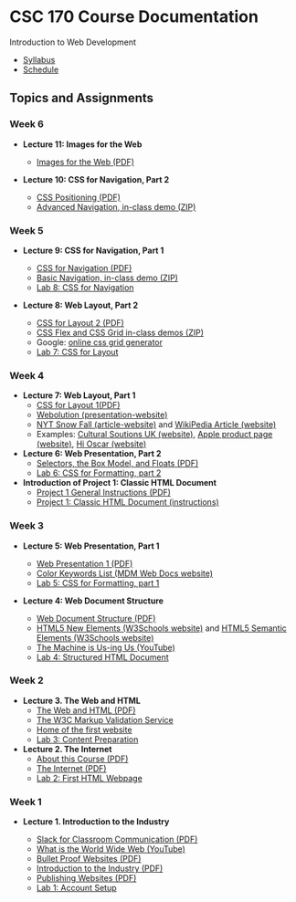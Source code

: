 # CSC 170 Course Documentation
Introduction to Web Development

- [Syllabus](syllabus.md)
- [Schedule](schedule.md) 

## Topics and Assignments

### Week 6

- **Lecture 11: Images for the Web**
  - [Images for the Web (PDF)](11-images-for-the-web/images-for-the-web.pdf)

- **Lecture 10: CSS for Navigation, Part 2**
  - [CSS Positioning (PDF)](10-web-navigation2/css-positioning.pdf)
  - [Advanced Navigation, in-class demo (ZIP)](10-web-navigation2/demo_advanced-navigation.zip)

### Week 5

- **Lecture 9: CSS for Navigation, Part 1**
  - [CSS for Navigation (PDF)](09-web-navigation1/css-for-navitation.pdf)
  - [Basic Navigation, in-class demo (ZIP)](09-web-navigation1/demo_basic-navigation.zip)
  - [Lab 8: CSS for Navigation](lab08-css-for-navigation/instructions.md)

- **Lecture 8: Web Layout, Part 2**
  - [CSS for Layout 2 (PDF)](08-web-layout2/css-for-layout2.pdf)
  - [CSS Flex and CSS Grid in-class demos (ZIP)](08-web-layout2/flex-and-grid_demos.zip)
  - Google: [online css grid generator](https://www.google.com/search?q=online+css+grid+generator&oq=online+css+grid+generator)
  - [Lab 7: CSS for Layout](lab07-css-for-layout/instructions.md)

### Week 4
- **Lecture 7: Web Layout, Part 1**
  - [CSS for Layout 1(PDF)](07-web-layout1/css-for-layout1.pdf)
  - [Webolution (presentation-website)](http://fabianburghardt.de/webolution/)
  - [NYT Snow Fall (article-website)](http://www.nytimes.com/projects/2012/snow-fall/index.html#/?part=tunnel-creek) and [WikiPedia Article (website)](https://en.wikipedia.org/wiki/Snow_Fall)
  - Examples: [Cultural Soutions UK (website)](https://www.culturalsolutions.co.uk/), [Apple product page (website)](https://www.apple.com/iphone-11-pro/), [Hi Oscar (website)](https://www.hioscar.com/)
- **Lecture 6: Web Presentation, Part 2**
  - [Selectors, the Box Model, and Floats (PDF)](06-web-presentation-part2/selectors-boxmodel-floats.pdf)
  - [Lab 6: CSS for Formatting, part 2](lab06-css-for-formatting2/instructions.md)
- **Introduction of Project 1: Classic HTML Document**
  - [Project 1 General Instructions (PDF)](06-web-presentation-part2/project1-review.pdf)
  - [Project 1: Classic HTML Document (instructions)](project01-classic-html-document/instructions.md)

### Week 3

- **Lecture 5: Web Presentation, Part 1**
  - [Web Presentation 1 (PDF)](05-web-presentation-part1/css-for-formatting1.pdf)
  - [Color Keywords List (MDM Web Docs website)](https://developer.mozilla.org/en-US/docs/Web/CSS/color_value)
  - [Lab 5: CSS for Formatting, part 1](lab05-css-for-formatting1/instructions.md)

- **Lecture 4: Web Document Structure**
  - [Web Document Structure (PDF)](04-web-document-structure/web-document-structure.pdf)
  - [HTML5 New Elements (W3Schools website)](https://www.w3schools.com/html/html5_new_elements.asp) and [HTML5 Semantic Elements (W3Schools website)](https://www.w3schools.com/html/html5_semantic_elements.asp)
  - [The Machine is Us-ing Us (YouTube)](https://youtu.be/NLlGopyXT_g)
  - [Lab 4: Structured HTML Document](lab04-structured-html-document/instructions.md)

### Week 2

- **Lecture 3. The Web and HTML**
  - [The Web and HTML (PDF)](03-the-web-and-html/the-web-and-html.pdf)
  - [The W3C Markup Validation Service](https://validator.w3.org/)
  - [Home of the first website](http://info.cern.ch/)
  - [Lab 3: Content Preparation](lab03-content-prep/instructions.md)
- **Lecture 2. The Internet**
  - [About this Course (PDF)](02-the-internet/about-this-course.pdf)
  - [The Internet (PDF)](02-the-internet/the-internet.pdf)
  - [Lab 2: First HTML Webpage](lab02-first-html-webpage/instructions.md)

### Week 1

- **Lecture 1. Introduction to the Industry**

  - [Slack for Classroom Communication (PDF)](01-Introduction-to-the-industry/slack-for-classroom-communication.pdf)
  - [What is the World Wide Web (YouTube)](https://www.youtube.com/watch?v=J8hzJxb0rpc)
  - [Bullet Proof Websites (PDF)](01-Introduction-to-the-industry/bullet-proof-websites.pdf)
  - [Introduction to the Industry (PDF)](01-Introduction-to-the-industry/introduction-to-the-industry.pdf)
  - [Publishing Websites (PDF)](01-Introduction-to-the-industry/publishing-websites.pdf)
  - [Lab 1: Account Setup](lab01-account-setup/instructions.md)